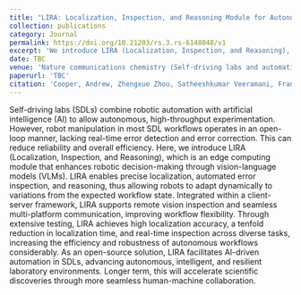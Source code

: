 ```yaml
---
title: "LIRA: Localization, Inspection, and Reasoning Module for Autonomous Workflows in Self-Driving Labs"
collection: publications
category: Journal
permalink: https://doi.org/10.21203/rs.3.rs-6148048/v1
excerpt: 'We introduce LIRA (Localization, Inspection, and Reasoning), which is an edge computing module that enhances robotic decision-making through vision-language models (VLMs). '
date: TBC
venue: 'Nature communications chemistry (Self-driving labs and automation software for chemistry and materials science) (Under Review)'
paperurl: 'TBC'
citation: 'Cooper, Andrew, Zhengxue Zhou, Satheeshkumar Veeramani, Francisco Galeano, and Hatem Fakhruldeen. "LIRA: Localization, Inspection, and Reasoning Module for Autonomous Workflows in Self-Driving Labs." (2025).'
---
```

Self-driving labs (SDLs) combine robotic automation with artificial intelligence (AI) to allow autonomous, high-throughput experimentation. However, robot manipulation in most SDL workflows operates in an open-loop manner, lacking real-time error detection and error correction. This can reduce reliability and overall efficiency. Here, we introduce LIRA (Localization, Inspection, and Reasoning), which is an edge computing module that enhances robotic decision-making through vision-language models (VLMs). LIRA enables precise localization, automated error inspection, and reasoning, thus allowing robots to adapt dynamically to variations from the expected workflow state. Integrated within a client-server framework, LIRA supports remote vision inspection and seamless multi-platform communication, improving workflow flexibility. Through extensive testing, LIRA achieves high localization accuracy, a tenfold reduction in localization time, and real-time inspection across diverse tasks, increasing the efficiency and robustness of autonomous workflows considerably. As an open-source solution, LIRA facilitates AI-driven automation in SDLs, advancing autonomous, intelligent, and resilient laboratory environments. Longer term, this will accelerate scientific discoveries through more seamless human-machine collaboration.